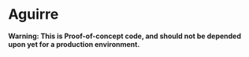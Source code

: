 
# Aguirre

**Warning: This is Proof-of-concept code,
and should not be depended upon yet for a production environment.**
